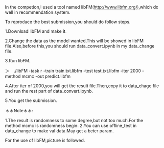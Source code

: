 In the competion,I used a tool named libFM(http://www.libfm.org/),which do well in recommendation system.

To reproduce the best submission,you should do follow steps.

1.Download libFM and make it.

2.Change the data as the model wanted.This will be showed in libFM file.Also,before this,you should run data_convert.ipynb in my data_change file.

3.Run libFM. 

＞　./libFM -task r -train train.txt.libfm -test test.txt.libfm -iter 2000 -method mcmc -out predict.libfm

4.After iter of 2000,you will get the result file.Then,copy it to data_chage file and run the rest part of data_convert.ipynb.

5.You get the submission.


＊＊Note＊＊:

1.The result is randomness to some degree,but not too much.For the method mcmc is randomness begin.
2.You can use offline_test in data_change to make val data.May get a beter param.

For the use of libFM,picture is followed. 

